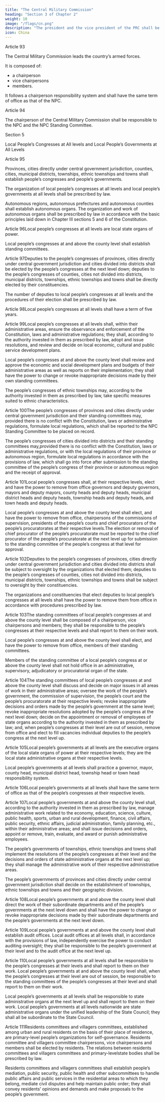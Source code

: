 ```yaml
---
title: "The Central Military Commission"
heading: "Section 3 of Chapter 2"
weight: 10
image: "/flags/cn.png"
description: "The president and the vice president of the PRC shall be elected by the NPC"
icon: China
---
```



Article 93

The Central Military Commission leads the country’s armed forces.

It is composed of:
- a chairperson
- vice chairpersons
- members.

It follows a chairperson responsibility system and shall have the same term of office as that of the NPC.

Article 94 

The chairperson of the Central Military Commission shall be responsible to the NPC and the NPC Standing Committee.

Section 5

Local People’s Congresses at All levels and Local People’s Governments at All Levels

Article 95

Provinces, cities directly under central government jurisdiction, counties, cities, municipal districts, townships, ethnic townships and towns shall establish people’s congresses and people’s governments.

The organization of local people’s congresses at all levels and local people’s governments at all levels shall be prescribed by law.

Autonomous regions, autonomous prefectures and autonomous counties shall establish autonomous organs. The organization and work of autonomous organs shall be prescribed by law in accordance with the basic principles laid down in Chapter III sections 5 and 6 of the Constitution.

Article 96Local people’s congresses at all levels are local state organs of power.

Local people’s congresses at and above the county level shall establish standing committees.

Article 97Deputies to the people’s congresses of provinces, cities directly under central government jurisdiction and cities divided into districts shall be elected by the people’s congresses at the next level down; deputies to the people’s congresses of counties, cities not divided into districts, municipal districts, townships, ethnic townships and towns shall be directly elected by their constituencies.

The number of deputies to local people’s congresses at all levels and the procedures of their election shall be prescribed by law.

Article 98Local people’s congresses at all levels shall have a term of five years.

Article 99Local people’s congresses at all levels shall, within their administrative areas, ensure the observance and enforcement of the Constitution, laws and administrative regulations; they shall, according to the authority invested in them as prescribed by law, adopt and issue resolutions, and review and decide on local economic, cultural and public service development plans.

Local people’s congresses at and above the county level shall review and approve the economic and social development plans and budgets of their administrative areas as well as reports on their implementation; they shall have the power to change or revoke inappropriate decisions made by their own standing committees.

The people’s congresses of ethnic townships may, according to the authority invested in them as prescribed by law, take specific measures suited to ethnic characteristics.

Article 100The people’s congresses of provinces and cities directly under central government jurisdiction and their standing committees may, provided there is no conflict with the Constitution, laws or administrative regulations, formulate local regulations, which shall be reported to the NPC Standing Committee to be placed on record.

The people’s congresses of cities divided into districts and their standing committees may,provided there is no conflict with the Constitution, laws or administrative regulations, or with the local regulations of their province or autonomous region, formulate local regulations in accordance with the provisions of law, which shall go into force after submission to the standing committee of the people’s congress of their province or autonomous region and the receipt of approval.

Article 101Local people’s congresses shall, at their respective levels, elect and have the power to remove from office governors and deputy governors, mayors and deputy mayors, county heads and deputy heads, municipal district heads and deputy heads, township heads and deputy heads, and town heads and deputy heads.

Local people’s congresses at and above the county level shall elect, and have the power to remove from office, chairpersons of the commissions of supervision, presidents of the people’s courts and chief procurators of the people’s procuratorates at their respective levels.The election or removal of chief procurator of the people’s procuratorate must be reported to the chief procurator of the people’s procuratorate at the next level up for submission to the standing committee of the people’s congress at that level for approval.

Article 102Deputies to the people’s congresses of provinces, cities directly under central government jurisdiction and cities divided into districts shall be subject to oversight by the organizations that elected them; deputies to the people’s congresses of counties, cities not divided into districts, municipal districts, townships, ethnic townships and towns shall be subject to oversight by their constituencies.

The organizations and constituencies that elect deputies to local people’s congresses at all levels shall have the power to remove them from office in accordance with procedures prescribed by law.

Article 103The standing committees of local people’s congresses at and above the county level shall be composed of a chairperson, vice chairpersons and members; they shall be responsible to the people’s congresses at their respective levels and shall report to them on their work.

Local people’s congresses at and above the county level shall elect, and have the power to remove from office, members of their standing committees.

Members of the standing committee of a local people’s congress at or above the county level shall not hold office in an administrative, supervisory, adjudicatory or procuratorial organ of the state.

Article 104The standing committees of local people’s congresses at and above the county level shall discuss and decide on major issues in all areas of work in their administrative areas; oversee the work of the people’s government, the commission of supervision, the people’s court and the people’s procuratorate at their respective levels; revoke inappropriate decisions and orders made by the people’s government at the same level; revoke inappropriate resolutions adopted by the people’s congress at the next level down; decide on the appointment or removal of employees of state organs according to the authority invested in them as prescribed by law; and, when people’s congresses at their level are out of session, remove from office and elect to fill vacancies individual deputies to the people’s congress at the next level up.

Article 105Local people’s governments at all levels are the executive organs of the local state organs of power at their respective levels; they are the local state administrative organs at their respective levels.

Local people’s governments at all levels shall practice a governor, mayor, county head, municipal district head, township head or town head responsibility system.

Article 106Local people’s governments at all levels shall have the same term of office as that of the people’s congresses at their respective levels.

Article 107Local people’s governments at and above the county level shall, according to the authority invested in them as prescribed by law, manage administrative work related to the economy, education, science, culture, public health, sports, urban and rural development, finance, civil affairs, public security, ethnic affairs, judicial administration, family planning, etc., within their administrative areas; and shall issue decisions and orders, appoint or remove, train, evaluate, and award or punish administrative employees.

The people’s governments of townships, ethnic townships and towns shall implement the resolutions of the people’s congresses at their level and the decisions and orders of state administrative organs at the next level up; they shall manage the administrative work of their respective administrative areas.

The people’s governments of provinces and cities directly under central government jurisdiction shall decide on the establishment of townships, ethnic townships and towns and their geographic division.

Article 108Local people’s governments at and above the county level shall direct the work of their subordinate departments and of the people’s governments at the next level down and shall have the power to change or revoke inappropriate decisions made by their subordinate departments and the people’s governments at the next level down.

Article 109Local people’s governments at and above the county level shall establish audit offices. Local audit offices at all levels shall, in accordance with the provisions of law, independently exercise the power to conduct auditing oversight; they shall be responsible to the people’s government at their level and to the audit office at the next level up.

Article 110Local people’s governments at all levels shall be responsible to the people’s congresses at their levels and shall report to them on their work. Local people’s governments at and above the county level shall, when the people’s congresses at their level are out of session, be responsible to the standing committees of the people’s congresses at their level and shall report to them on their work.

Local people’s governments at all levels shall be responsible to state administrative organs at the next level up and shall report to them on their work. Local people’s governments at all levels nationwide are state administrative organs under the unified leadership of the State Council; they shall all be subordinate to the State Council.

Article 111Residents committees and villagers committees, established among urban and rural residents on the basis of their place of residence, are primary-level people’s organizations for self-governance. Residents committee and villagers committee chairpersons, vice chairpersons and members shall be elected by residents. The relations between residents committees and villagers committees and primary-levelstate bodies shall be prescribed by law.

Residents committees and villagers committees shall establish people’s mediation, public security, public health and other subcommittees to handle public affairs and public services in the residential areas to which they belong, mediate civil disputes and help maintain public order; they shall convey residents’ opinions and demands and make proposals to the people’s government.

